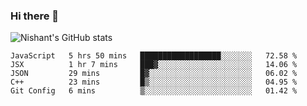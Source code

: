 ### Hi there 👋

<!--
**phoenixx1/phoenixx1** is a ✨ _special_ ✨ repository because its `README.md` (this file) appears on your GitHub profile.

Here are some ideas to get you started:

- 🔭 I’m currently working on ...
- 🌱 I’m currently learning ...
- 👯 I’m looking to collaborate on ...
- 🤔 I’m looking for help with ...
- 💬 Ask me about ...
- 📫 How to reach me: ...
- 😄 Pronouns: ...
- ⚡ Fun fact: ...
-->

![Nishant's GitHub stats](https://github-readme-stats.vercel.app/api?username=phoenixx1&count_private=true)   
<!--START_SECTION:waka-->
```text
JavaScript   5 hrs 50 mins   ██████████████████░░░░░░░   72.58 % 
JSX          1 hr 7 mins     ███▓░░░░░░░░░░░░░░░░░░░░░   14.06 % 
JSON         29 mins         █▓░░░░░░░░░░░░░░░░░░░░░░░   06.02 % 
C++          23 mins         █▒░░░░░░░░░░░░░░░░░░░░░░░   04.95 % 
Git Config   6 mins          ▒░░░░░░░░░░░░░░░░░░░░░░░░   01.42 % 
```
<!--END_SECTION:waka-->
